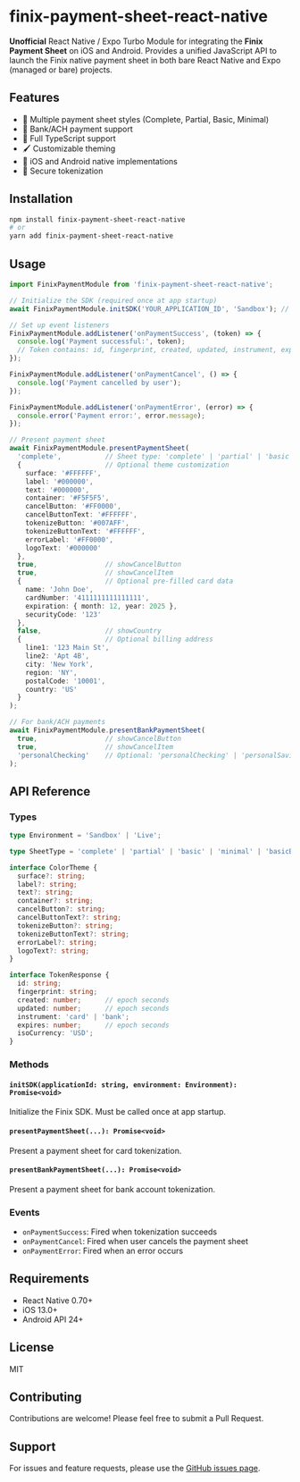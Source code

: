 # finix-payment-sheet-react-native

**Unofficial** React Native / Expo Turbo Module for integrating the **Finix Payment Sheet** on iOS and Android.
Provides a unified JavaScript API to launch the Finix native payment sheet in both bare React Native and Expo (managed or bare) projects.

## Features

- 🎨 Multiple payment sheet styles (Complete, Partial, Basic, Minimal)
- 🏦 Bank/ACH payment support
- 🎯 Full TypeScript support
- 🖌️ Customizable theming
- 📱 iOS and Android native implementations
- 🔐 Secure tokenization

## Installation

```bash
npm install finix-payment-sheet-react-native
# or
yarn add finix-payment-sheet-react-native
```

## Usage

```typescript
import FinixPaymentModule from 'finix-payment-sheet-react-native';

// Initialize the SDK (required once at app startup)
await FinixPaymentModule.initSDK('YOUR_APPLICATION_ID', 'Sandbox'); // or 'Live'

// Set up event listeners
FinixPaymentModule.addListener('onPaymentSuccess', (token) => {
  console.log('Payment successful:', token);
  // Token contains: id, fingerprint, created, updated, instrument, expires, isoCurrency
});

FinixPaymentModule.addListener('onPaymentCancel', () => {
  console.log('Payment cancelled by user');
});

FinixPaymentModule.addListener('onPaymentError', (error) => {
  console.error('Payment error:', error.message);
});

// Present payment sheet
await FinixPaymentModule.presentPaymentSheet(
  'complete',           // Sheet type: 'complete' | 'partial' | 'basic' | 'minimal'
  {                     // Optional theme customization
    surface: '#FFFFFF',
    label: '#000000',
    text: '#000000',
    container: '#F5F5F5',
    cancelButton: '#FF0000',
    cancelButtonText: '#FFFFFF',
    tokenizeButton: '#007AFF',
    tokenizeButtonText: '#FFFFFF',
    errorLabel: '#FF0000',
    logoText: '#000000'
  },
  true,                 // showCancelButton
  true,                 // showCancelItem
  {                     // Optional pre-filled card data
    name: 'John Doe',
    cardNumber: '4111111111111111',
    expiration: { month: 12, year: 2025 },
    securityCode: '123'
  },
  false,                // showCountry
  {                     // Optional billing address
    line1: '123 Main St',
    line2: 'Apt 4B',
    city: 'New York',
    region: 'NY',
    postalCode: '10001',
    country: 'US'
  }
);

// For bank/ACH payments
await FinixPaymentModule.presentBankPaymentSheet(
  true,                 // showCancelButton
  true,                 // showCancelItem
  'personalChecking'    // Optional: 'personalChecking' | 'personalSavings' | 'businessChecking' | 'businessSavings'
);
```

## API Reference

### Types

```typescript
type Environment = 'Sandbox' | 'Live';

type SheetType = 'complete' | 'partial' | 'basic' | 'minimal' | 'basicBank';

interface ColorTheme {
  surface?: string;
  label?: string;
  text?: string;
  container?: string;
  cancelButton?: string;
  cancelButtonText?: string;
  tokenizeButton?: string;
  tokenizeButtonText?: string;
  errorLabel?: string;
  logoText?: string;
}

interface TokenResponse {
  id: string;
  fingerprint: string;
  created: number;      // epoch seconds
  updated: number;      // epoch seconds
  instrument: 'card' | 'bank';
  expires: number;      // epoch seconds
  isoCurrency: 'USD';
}
```

### Methods

#### `initSDK(applicationId: string, environment: Environment): Promise<void>`
Initialize the Finix SDK. Must be called once at app startup.

#### `presentPaymentSheet(...): Promise<void>`
Present a payment sheet for card tokenization.

#### `presentBankPaymentSheet(...): Promise<void>`
Present a payment sheet for bank account tokenization.

### Events

- `onPaymentSuccess`: Fired when tokenization succeeds
- `onPaymentCancel`: Fired when user cancels the payment sheet
- `onPaymentError`: Fired when an error occurs

## Requirements

- React Native 0.70+
- iOS 13.0+
- Android API 24+

## License

MIT

## Contributing

Contributions are welcome! Please feel free to submit a Pull Request.

## Support

For issues and feature requests, please use the [GitHub issues page](https://github.com/bquigley1/finix-payment-sheet-react-native/issues).
